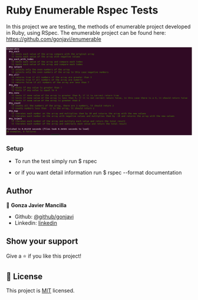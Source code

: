 # Ruby Enumerable Rspec Tests
In this project we are testing, the methods of enumerable project developed in Ruby, using RSpec. The enumerable project can be found here: https://github.com/gonjavi/enumerable

![screenshot](./enumerable_rs.png)


### Setup

 - To run the test simply run $ rspec
 
 - or if you want detail information run $ rspec --format documentation

## Author

👤 **Gonza Javier Mancilla**

- Github: [@github/gonjavi](https://github.com/gonjavi)
- Linkedin: [linkedin](https://www.linkedin.com/in/g-javier-mancilla-a686a9178/)



## Show your support

Give a ⭐️ if you like this project!


## 📝 License

This project is [MIT](lic.url) licensed.


